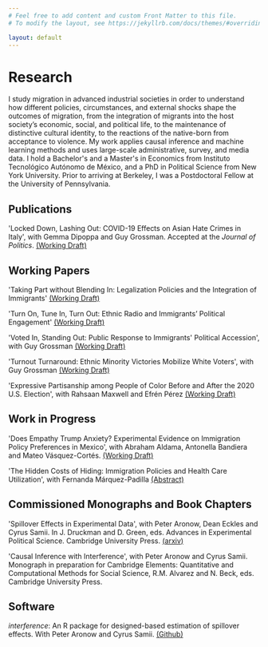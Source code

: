 ```yaml
---
# Feel free to add content and custom Front Matter to this file.
# To modify the layout, see https://jekyllrb.com/docs/themes/#overriding-theme-defaults

layout: default
---
```

# Research
I study migration in advanced industrial societies in order to understand how different policies, circumstances, and external shocks shape the outcomes of migration, from the integration of migrants into the host society’s economic, social, and political life, to the maintenance of distinctive cultural identity, to the reactions of the native-born from acceptance to violence. My work applies causal inference and machine learning methods and uses large-scale administrative, survey, and media data. I hold a Bachelor's and a Master's in Economics from Instituto Tecnológico Autónomo de México, and a PhD in Political Science from New York University. Prior to arriving at Berkeley, I was a Postdoctoral Fellow at the University of Pennsylvania.

## Publications
'Locked Down, Lashing Out: COVID-19 Effects on Asian Hate Crimes in Italy', with Gemma Dipoppa and Guy Grossman. Accepted at the *Journal of Politics*. <a href="https://drive.google.com/file/d/1jicT7LeWYvmKEAFABWHU8betQgCelnhl/view?usp=sharing" rel="nofollow">(Working Draft)</a>

## Working Papers
'Taking Part without Blending In: Legalization Policies and the Integration of Immigrants'
<a href="https://drive.google.com/file/d/1YxTY0RCve3UC75b08twibr0XiZay8Cay/view?usp=sharing" rel="nofollow">(Working Draft)</a>

'Turn On, Tune In, Turn Out: Ethnic Radio and Immigrants’ Political Engagement'
<a href="https://drive.google.com/file/d/1FLr78s8-zEwVXP6mD_FX7aVlf2E09U06/view?usp=sharing"  rel="nofollow">(Working Draft)</a>

'Voted In, Standing Out: Public Response to Immigrants' Political Accession', with Guy Grossman
<a href="https://osf.io/xd4wk/" rel="nofollow">(Working Draft)</a>

'Turnout Turnaround: Ethnic Minority Victories Mobilize White Voters', with Guy Grossman
<a href="https://osf.io/w2dg8/" rel="nofollow">(Working Draft)</a>

'Expressive Partisanship among People of Color Before and After the 2020 U.S. Election', with Rahsaan Maxwell and Efrén Pérez <a href="https://drive.google.com/file/d/1hUCtz8qi_gET5gO_OIudwloJw_W5qIX0/view?usp=sharing" rel="nofollow">(Working Draft)</a>

## Work in Progress
'Does Empathy Trump Anxiety? Experimental Evidence on Immigration Policy Preferences in Mexico', with Abraham Aldama, Antonella Bandiera and Mateo Vásquez-Cortés.
<a href="https://drive.google.com/file/d/1E7a97j2035ypBHv1ib_tPIUJpbGIE45Z/view?usp=sharing" rel="nofollow">(Working Draft)</a>

'The Hidden Costs of Hiding: Immigration Policies and Health Care Utilization', with Fernanda Márquez-Padilla
<a href="https://drive.google.com/file/d/1VMFzfW5DOGZAz8eNUOswETyauDqfD4sx/view?usp=sharing" rel="nofollow">(Abstract)</a>

## Commissioned Monographs and Book Chapters
'Spillover Effects in Experimental Data', with Peter Aronow, Dean Eckles and Cyrus Samii. In J. Druckman and D. Green, eds. Advances in Experimental Political Science. Cambridge University Press.
<a href="https://arxiv.org/abs/2001.05444" rel="nofollow">(arxiv)</a>

'Causal Inference with Interference', with Peter Aronow and Cyrus Samii. Monograph in preparation for Cambridge Elements: Quantitative and Computational Methods for Social Science, R.M. Alvarez and N. Beck, eds. Cambridge University Press.

## Software
*interference*: An R package for designed-based estimation of spillover effects. With Peter Aronow and Cyrus Samii.
<a href="https://github.com/szonszein/interference" rel="nofollow">(Github)</a>
